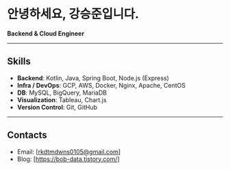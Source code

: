 # 안녕하세요, 강승준입니다.

**Backend & Cloud Engineer**

---

## Skills

- **Backend**: Kotlin, Java, Spring Boot, Node.js (Express)
- **Infra / DevOps**: GCP, AWS, Docker, Nginx, Apache, CentOS
- **DB**: MySQL, BigQuery, MariaDB
- **Visualization**: Tableau, Chart.js
- **Version Control**: Git, GitHub

---

## Contacts

- Email: [rkdtmdwns0105@gmail.com]
- Blog: [https://bob-data.tistory.com/]
